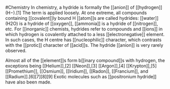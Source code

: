 #Chemistry 
In chemistry, a hydride is formally the [[anion]] of [[hydrogen]] (H−).[1] The term is applied loosely. At one extreme, all compounds containing [[covalent]]ly bound H [[atom]]s are called hydrides: [[water]] (H2O) is a hydride of [[oxygen]], [[ammonia]] is a hydride of [[nitrogen]], etc. For [[inorganic]] chemists, hydrides refer to compounds and [[ions]] in which hydrogen is covalently attached to a less [[electronegative]] element. In such cases, the H centre has [[nucleophilic]] character, which contrasts with the [[protic]] character of [[acid]]s. The hydride [[anion]] is very rarely observed.

Almost all of the [[element]]s form b[[inary compound]]s with hydrogen, the exceptions being [[Helium]],[2] [[Neon]],[3] [[Argon]],[4] [[Krypton]],[5] [[Promethium]], [[Osmium]], [[Iridium]], [[Radon]], [[Francium]], and [[Radium]].[6][7][8][9] Exotic molecules such as [[positronium hydride]] have also been made.
